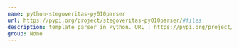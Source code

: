 ```yaml
---
name: python-stegoveritas-py010parser
url: https://pypi.org/project/stegoveritas-py010parser/#files
description: template parser in Python. URL : https://pypi.org/project/stegoveritas-py010parser/#files Groups : None
group: None
---
```

